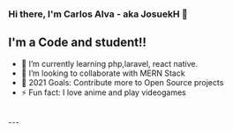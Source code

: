 ### Hi there, I'm Carlos Alva - aka JosuekH 👋 

## I'm a Code and student!!

- 🌱 I’m currently learning php,laravel, react native.
- 👯 I’m looking to collaborate with MERN Stack
- 🥅 2021 Goals: Contribute more to Open Source projects
- ⚡ Fun fact: I love anime and play videogames

<br />
---
